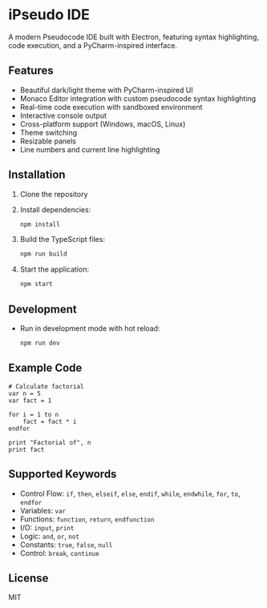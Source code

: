 # iPseudo IDE

A modern Pseudocode IDE built with Electron, featuring syntax highlighting, code execution, and a PyCharm-inspired interface.

## Features

- Beautiful dark/light theme with PyCharm-inspired UI
- Monaco Editor integration with custom pseudocode syntax highlighting
- Real-time code execution with sandboxed environment
- Interactive console output
- Cross-platform support (Windows, macOS, Linux)
- Theme switching
- Resizable panels
- Line numbers and current line highlighting

## Installation

1. Clone the repository
2. Install dependencies:
   ```bash
   npm install
   ```

3. Build the TypeScript files:
   ```bash
   npm run build
   ```

4. Start the application:
   ```bash
   npm start
   ```

## Development

- Run in development mode with hot reload:
  ```bash
  npm run dev
  ```

## Example Code

```pseudocode
# Calculate factorial
var n = 5
var fact = 1

for i = 1 to n
    fact = fact * i
endfor

print "Factorial of", n
print fact
```

## Supported Keywords

- Control Flow: `if`, `then`, `elseif`, `else`, `endif`, `while`, `endwhile`, `for`, `to`, `endfor`
- Variables: `var`
- Functions: `function`, `return`, `endfunction`
- I/O: `input`, `print`
- Logic: `and`, `or`, `not`
- Constants: `true`, `false`, `null`
- Control: `break`, `continue`

## License

MIT
